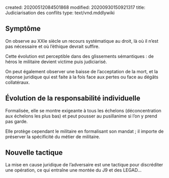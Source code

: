 created: 20200512084501868
modified: 20200930150921317
title: Judiciarisation des conflits
type: text/vnd.mddlywiki

## Symptôme

On observe au XXIe siècle un recours systématique au droit, là où il n’est pas nécessaire et où l’éthique devrait suffire.

Cette évolution est perceptible dans des glissements sémantiques : de héros le militaire devient victime puis judiciarisé.

On peut également observer une baisse de l’acceptation de la mort, et la réponse juridique qui est faite à la fois face aux pertes ou face au dégâts collatéraux.

## Évolution de la responsabilité individuelle

Formalisée, elle se montre exigeante à tous les échelons (déconcentration aux échelons les plus bas) et peut pousser au pusillanime si l’on y prend pas garde.

Elle protège cependant le militaire en formalisant son mandat ; il importe de préserver la spécificité du métier de militaire.

## Nouvelle tactique

La mise en cause juridique de l’adversaire est une tactique pour discréditer une opération, ce qui entraîne une montée du J9 et des LEGAD…